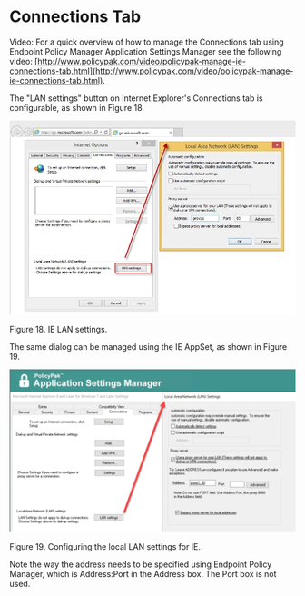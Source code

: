 # Connections Tab

Video: For a quick overview of how to manage the Connections tab using Endpoint Policy Manager
Application Settings Manager see the following video:
[http://www.policypak.com/video/policypak-manage-ie-connections-tab.html](http://www.policypak.com/video/policypak-manage-ie-connections-tab.html).

The "LAN settings" button on Internet Explorer's Connections tab is configurable, as shown in
Figure 18.

![ie_appset_tab_by_tab_14](../../../../../../../static/img/product_docs/policypak/policypak/applicationsettings/preconfigured/internetexplorer/tab/ie_appset_tab_by_tab_14.webp)

Figure 18. IE LAN settings.

The same dialog can be managed using the IE AppSet, as shown in Figure 19.

![ie_appset_tab_by_tab_15](../../../../../../../static/img/product_docs/policypak/policypak/applicationsettings/preconfigured/internetexplorer/tab/ie_appset_tab_by_tab_15.webp)

Figure 19. Configuring the local LAN settings for IE.

Note the way the address needs to be specified using Endpoint Policy Manager, which is Address:Port
in the Address box. The Port box is not used.
